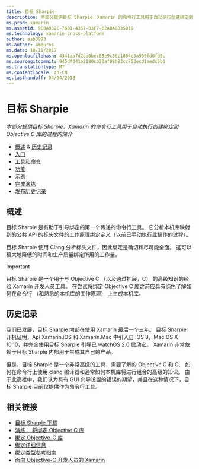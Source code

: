 ```yaml
---
title: 目标 Sharpie
description: 本部分提供目标 Sharpie，Xamarin 的命令行工具用于自动执行创建绑定到 Objective C 库的过程的简介
ms.prod: xamarin
ms.assetid: 9C0A932C-7601-4357-B3F7-62ABAC835019
ms.technology: xamarin-cross-platform
author: asb3993
ms.author: amburns
ms.date: 10/11/2017
ms.openlocfilehash: 4341aa7d2ea0bec88e9c36c1804c5a909fd6fd5c
ms.sourcegitcommit: 945df041e2180cb20af08b83cc703ecd1aedc6b0
ms.translationtype: MT
ms.contentlocale: zh-CN
ms.lasthandoff: 04/04/2018
---
```

# <a name="objective-sharpie"></a>目标 Sharpie

_本部分提供目标 Sharpie，Xamarin 的命令行工具用于自动执行创建绑定到 Objective C 库的过程的简介_

- [概述](#overview) & [历史记录](#history)
- [入门](get-started.md)
- [工具和命令](tools.md)
- [功能](platform/index.md)
- [示例](examples/index.md)
- [完成演练](~/ios/platform/binding-objective-c/walkthrough.md)
- [发布历史记录](releases.md)

## <a name="overview"></a>概述

目标 Sharpie 是有助于引导绑定的第一个传递的命令行工具。
它分析本机库映射到的公共 API 的标头文件的工作原理[绑定定义](~/cross-platform/macios/binding/objective-c-libraries.md#The_API_definition_file)（以前已手动执行此操作的过程）。

目标 Sharpie 使用 Clang 分析标头文件，因此绑定是确切和尽可能全面。 这可以极大地降低的时间和生产质量绑定所用的工作量。

> [!IMPORTANT]
> 目标 Sharpie 是一个用于与 Objective C （以及通过扩展，C） 的高级知识的经验 Xamarin 开发人员工具。 在尝试将绑定 Objective C 库之前应具有纯色了解如何在命令行 （和熟悉的本机库的工作原理） 上生成本机库。

## <a name="history"></a>历史记录

我们已发展，目标 Sharpie 内部在使用 Xamarin 最后一个三年。 目标 Sharpie 开机证明，Api Xamarin.iOS 和 Xamarin.Mac 中引入自 iOS 8，Mac OS X 10.10，并完全使用目标 Sharpie 引导已 watchOS 2.0 启动它。 Xamarin 非常依赖于目标 Sharpie 内部用于生成其自己的产品。

但是，目标 Sharpie 是一个非常高级的工具，需要了解的 Objective C 和 C、 如何在命令行上使用 clang 编译器和通常如何本机库将进行组合的高级的知识。 由于此高栏中，我们认为具有 GUI 向导设置的错误的期望，并且在这种情况下，目标 Sharpie 目前仅提供作为命令行工具。

## <a name="related-links"></a>相关链接

- [目标 Sharpie 下载](https://dl.xamarin.com/objective-sharpie/ObjectiveSharpie.pkg)
- [演练： 将绑定 Objective C 库](~/ios/platform/binding-objective-c/walkthrough.md)
- [绑定 Objective-C 库](~/cross-platform/macios/binding/objective-c-libraries.md)
- [绑定详细信息](~/cross-platform/macios/binding/overview.md)
- [绑定类型参考指南](~/cross-platform/macios/binding/binding-types-reference.md)
- [面向 Objective-C 开发人员的 Xamarin](~/ios/get-started/objective-c-developers/index.md)
